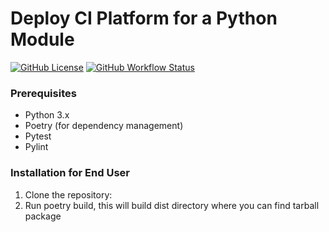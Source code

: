 # Deploy CI Platform for a Python Module

[![GitHub License](https://img.shields.io/badge/license-MIT-blue.svg)](LICENSE)
[![GitHub Workflow Status](https://img.shields.io/github/workflow/status/your-username/your-repo-name/CI)](https://github.com/your-username/your-repo-name/actions)

### Prerequisites

- Python 3.x
- Poetry (for dependency management)
- Pytest
- Pylint

### Installation for End User

1. Clone the repository:
2. Run poetry build, this will build dist directory where you can find tarball package
